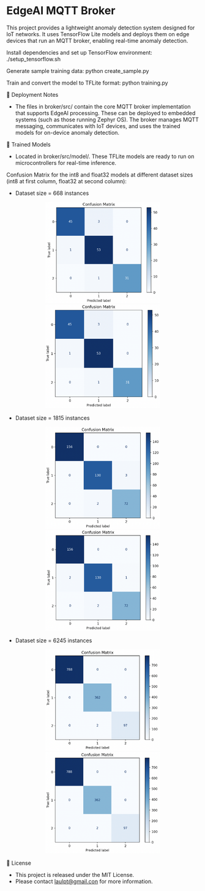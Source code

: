 # EdgeAI MQTT Broker
This project provides a lightweight anomaly detection system designed for IoT networks. It uses TensorFlow Lite models and deploys them on edge devices that run an MQTT broker, enabling real-time anomaly detection.

Install dependencies and set up TensorFlow environment:
   ./setup_tensorflow.sh

Generate sample training data:
   python create_sample.py

Train and convert the model to TFLite format:
   python training.py

🚀 Deployment Notes
- The files in broker/src/ contain the core MQTT broker implementation that supports EdgeAI processing. These can be deployed to embedded systems (such as those running Zephyr OS). The broker manages MQTT messaging, communicates with IoT devices, and uses the trained models for on-device anomaly detection.

🤖 Trained Models
- Located in broker/src/model/. These TFLite models are ready to run on microcontrollers for real-time inference.

Confusion Matrix for the int8 and float32 models at different dataset sizes (int8 at first column, float32 at second column):
- Dataset size = 668 instances
<p align="center">
  <img src="/668_int8.png" alt="Architecture Diagram" width="300"/>
  <img src="/668_float.png" alt="Architecture Diagram" width="300"/>
</p>

- Dataset size = 1815 instances
<p align="center">
  <img src="/1815_int8.png" alt="Architecture Diagram" width="300"/>
  <img src="/1815_float.png" alt="Architecture Diagram" width="300"/>
</p>

- Dataset size = 6245 instances
<p align="center">
  <img src="/6245_int8.png" alt="Architecture Diagram" width="300"/>
  <img src="/6245_float.png" alt="Architecture Diagram" width="300"/>
</p>


📜 License
- This project is released under the MIT License.
- Please contact laulpt@gmail.con for more information.
